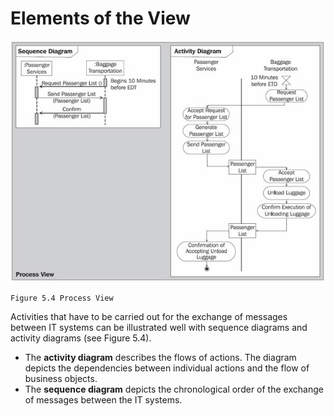 # Elements of the View

![Process](images/Process.jpg)

	Figure 5.4 Process View
	
Activities that have to be carried out for the exchange of messages between IT systems can be illustrated well with sequence diagrams and activity diagrams (see Figure 5.4).

 * The <b>activity diagram</b> describes the flows of actions. The diagram depicts the dependencies between individual actions and the flow of business objects.
 * The <b>sequence diagram</b> depicts the chronological order of the exchange of messages between the IT systems.
